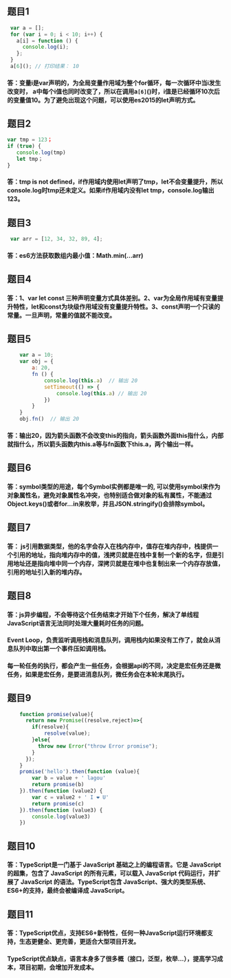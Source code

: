## 题目1
```javaScript
 var a = [];
 for (var i = 0; i < 10; i++) {
   a[i] = function () {
     console.log(i);
   };
 }
 a[6](); // 打印结果： 10
 ```
 #### 答：变量i是var声明的，为全局变量作用域为整个for循环，每一次循环中当i发生改变时， a中每个i值也同时改变了，所以在调用a`[6]`()时，i值是已经循环10次后的变量值10。为了避免出现这个问题，可以使用es2015的let声明方式。
 
 ## 题目2
 ```javaScript
 var tmp = 123；
 if (true) {
 	console.log(tmp)				
 	let tmp；
 }
  ```
#### 答：tmp is not defined，if作用域内使用let声明了tmp，let不会变量提升，所以console.log时tmp还未定义。如果if作用域内没有let tmp，console.log输出123。

## 题目3
```javaScript
 var arr = [12, 34, 32, 89, 4];
 ```
#### 答：es6方法获取数组内最小值：Math.min(...arr)

## 题目4 
#### 答：1、var let const 三种声明变量方式具体差别。2、var为全局作用域有变量提升特性，let和const为块级作用域没有变量提升特性。3、const声明一个只读的常量。一旦声明，常量的值就不能改变。

## 题目5
```javaScript
	var a = 10;
	var obj = {
		a: 20,
		fn () {
			console.log(this.a)  // 输出 20
			setTimeout(() => {
				console.log(this.a) // 输出 20
			})
		}
	}
	obj.fn()  // 输出 20
```
#### 答：输出20，因为箭头函数不会改变this的指向，箭头函数外面this指什么，内部就指什么，所以箭头函数内this.a等与fn函数下this.a，两个输出一样。

## 题目6 
#### 答：symbol类型的用途，每个Symbol实例都是唯一的, 可以使用symbol来作为对象属性名，避免对象属性名冲突，也特别适合做对象的私有属性，不能通过Object.keys()或者for...in来枚举，并且JSON.stringify()会排除symbol。

## 题目7
#### 答： js引用数据类型，他的名字会存入在栈内存中，值存在堆内存中，栈提供一个引用的地址，指向堆内存中的值，浅拷贝就是在栈中复制一个新的名字，但是引用地址还是指向堆中同一个内存，深拷贝就是在堆中也复制出来一个内存存放值，引用的地址引入新的堆内存。

## 题目8
#### 答：js异步编程，不会等待这个任务结束才开始下个任务，解决了单线程JavaScript语言无法同时处理大量耗时任务的问题。
#### Event Loop，负责监听调用栈和消息队列，调用栈内如果没有工作了，就会从消息队列中取出第一个事件压如调用栈。
#### 每一轮任务的执行，都会产生一些任务，会根据api的不同，决定是宏任务还是微任务，如果是宏任务，是要进消息队列，微任务会在本轮末尾执行。

## 题目9
```javaScript
	function promise(value){
	  return new Promise((resolve,reject)=>{
		if(resolve){
			resolve(value);
		}else{
		  throw new Error("throw Error promise");
		}
	  });
	}
	promise('hello').then(function (value){
		var b = value + ' lagou'
		return promise(b)
	}).then(function (value2) {
		var c = value2 + ' I ❤ U'
		return promise(c)
	}).then(function (value3) {
		console.log(value3)
	})
```
## 题目10
#### 答：TypeScript是一门基于 JavaScript 基础之上的编程语言。它是 JavaScript 的超集，包含了 JavaScript 的所有元素，可以载入 JavaScript 代码运行，并扩展了 JavaScript 的语法。TypeScript包含 JavaScript、强大的类型系统、ES6+的支持，最终会被编译成 JavaScript。

## 题目11
#### 答：TypeScript优点，支持ES6+新特性，任何一种JavaScript运行环境都支持，生态更健全、更完善，更适合大型项目开发。
#### TypeScript优点缺点，语言本身多了很多概（接口，泛型，枚举...），提高学习成本，项目初期，会增加开发成本。